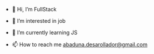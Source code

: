 - 👋 Hi, I’m FullStack
- 👀 I’m interested in job
- 🌱 I’m currently learning JS

- 📫 How to reach me abaduna.desarollador@gmail.com

<!---
abaduna is a ✨ special ✨ repository because its `README.md` (this file) appears on your GitHub profile.
You can click the Preview link to take a look at your changes.
--->
